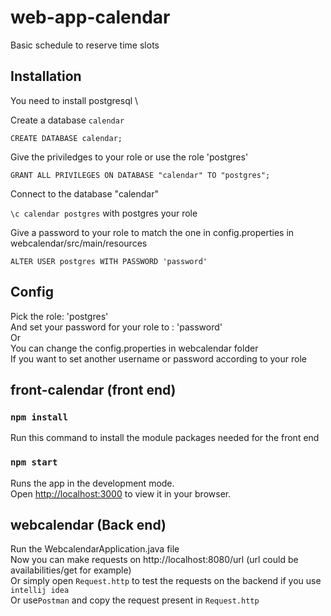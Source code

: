 # web-app-calendar
Basic schedule to reserve time slots

## Installation

You need to install postgresql \

Create a database `calendar` 

`CREATE DATABASE calendar;`

Give the priviledges to your role or use the role 'postgres'

`GRANT ALL PRIVILEGES ON DATABASE "calendar" TO "postgres";`

Connect to the database "calendar"

`\c calendar postgres` with postgres your role 

Give a password to your role to match the one in config.properties in webcalendar/src/main/resources 

`ALTER USER postgres WITH PASSWORD 'password'`


## Config
Pick the role: 'postgres' \
And set your password for your role to : 'password' \
Or \
You can change the config.properties in webcalendar folder \
If you want to set another username or password according to your role 

## front-calendar (front end)

### `npm install`

Run this command to install the module packages needed for the front end

### `npm start`

Runs the app in the development mode.\
Open [http://localhost:3000](http://localhost:3000) to view it in your browser. 


## webcalendar (Back end)

Run the WebcalendarApplication.java file\
Now you can make requests on http://localhost:8080/url (url could be availabilities/get for example) \
Or simply open `Request.http` to test the requests on the backend if you use `intellij idea` \
Or use`Postman` and copy the request present in `Request.http`
